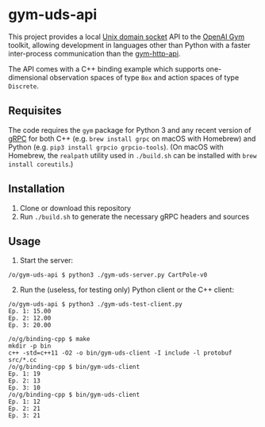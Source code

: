 # gym-uds-api
This project provides a local [Unix domain socket](https://en.wikipedia.org/wiki/Unix_domain_socket) API to the [OpenAI Gym](https://github.com/openai/gym) toolkit, allowing development in languages other than Python with a faster inter-process communication than the [gym-http-api](https://github.com/openai/gym-http-api).

The API comes with a C++ binding example which supports one-dimensional observation spaces of type `Box` and action spaces of type `Discrete`.

## Requisites
The code requires the `gym` package for Python 3 and any recent version of [gRPC](https://grpc.io/) for both C++ (e.g. `brew install grpc` on macOS with Homebrew) and Python (e.g. `pip3 install grpcio grpcio-tools`). (On macOS with Homebrew, the `realpath` utility used in `./build.sh` can be installed with `brew install coreutils`.)

## Installation
1. Clone or download this repository
2. Run `./build.sh` to generate the necessary gRPC headers and sources

## Usage
1. Start the server:
```
/o/gym-uds-api $ python3 ./gym-uds-server.py CartPole-v0
```
2. Run the (useless, for testing only) Python client or the C++ client:
```
/o/gym-uds-api $ python3 ./gym-uds-test-client.py
Ep. 1: 15.00
Ep. 2: 12.00
Ep. 3: 20.00
```
```
/o/g/binding-cpp $ make
mkdir -p bin
c++ -std=c++11 -O2 -o bin/gym-uds-client -I include -l protobuf src/*.cc
/o/g/binding-cpp $ bin/gym-uds-client
Ep. 1: 19
Ep. 2: 13
Ep. 3: 10
/o/g/binding-cpp $ bin/gym-uds-client
Ep. 1: 12
Ep. 2: 21
Ep. 3: 21
```
